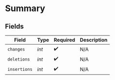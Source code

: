 # Summary


## Fields

| Field              | Type               | Required           | Description        |
| ------------------ | ------------------ | ------------------ | ------------------ |
| `changes`          | *int*              | :heavy_check_mark: | N/A                |
| `deletions`        | *int*              | :heavy_check_mark: | N/A                |
| `insertions`       | *int*              | :heavy_check_mark: | N/A                |